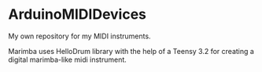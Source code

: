 # ArduinoMIDIDevices
My own repository for my MIDI instruments.

Marimba uses HelloDrum library with the help of a Teensy 3.2 for creating a digital marimba-like midi instrument.
